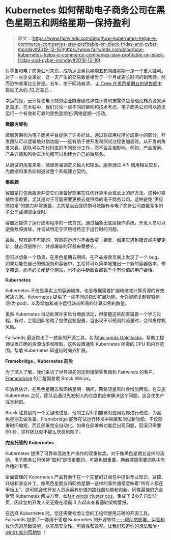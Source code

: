 # Kubernetes 如何帮助电子商务公司在黑色星期五和网络星期一保持盈利

> 原文：[https://www.fairwinds.com/blog/how-kubernetes-helps-e-commerce-companies-stay-profitable-on-black-friday-and-cyber-monday#2019-12-16](https://www.fairwinds.com/blog/how-kubernetes-helps-e-commerce-companies-stay-profitable-on-black-friday-and-cyber-monday#2019-12-16)

 对零售和电子商务公司来说，成功运营黑色星期五和网络星期一是一个重大胜利。对于一些企业来说，这一天产生的交易数量相当于一个月或更长时间的销售额。然而恐怖故事比比皆是。去年，由于网站崩溃， [J. Crew 在黑色星期五的销售额中损失了大约 70 万美元](https://www.businessinsider.com/jcrew-website-crashes-on-black-friday-2018-11) 。

幸运的是，云计算使电子商务企业能够通过弹性计算和按需供应基础设施资源来满足需求。在本帖中，我们讨论一些不同的架构和技术考虑，电子商务公司可以追求运行一个有效和可靠的黑色星期五/网络星期一活动。

**微服务架构**

微服务架构为电子商务平台提供了许多好处。通过将应用程序分成更小的部分，开发团队可以逻辑地分割功能——这有助于使开发和测试过程更加高效。从开发的角度来看，团队可以在代码库的不同部分工作，而不会互相影响。例如，产品搜索、产品详情和购物车功能都可以构建为自己的微服务。

从测试的角度来看，微服务强调定义输入和输出。服务通过 API 调用相互交互，为数据和事务如何通过整个系统建立契约。

**集装箱**

容器是打包微服务并使它们准备好部署在任何计算平台或云上的好方法。这种可移植性很重要，尤其是对于可能需要更换云提供商的电子商务公司。这种避免“供应商锁定”的能力非常重要，尤其是当云提供商可能拥有与电子商务公司直接竞争的子公司或相邻企业时。

容器还提供了运行应用程序的一致方式。通过抽象出底层操作系统，开发人员可以避免故障排除，并调试特定于环境或特定于运行时的问题。

最后，容器是不可变的。容器在运行时不会改变；相反，如果它遇到错误或需要更新，就必须删除它，并部署新的容器来替换它。

您可以想象一个场景，在黑色星期五期间，在产品搜索页面上发现了一个 bug。如果功能在自己的微服务和容器中，工程师可以简单地推出一个新的容器版本，修复错误，而不必关闭整个网站，也不必中断数百或数千个有价值的用户会话。

**Kubernetes**

Kubernetes 不仅是事实上的容器编排，也是根据需要扩展和缩减计算资源的有效解决方案。Kubernetes 提供了一些不同的自动扩展功能，允许智能复制容器组(称为 pod)，以及增加和减少运行站点所需的计算实例的数量。

虽然 Kubernetes 自动处理许多后台缩放活动，但掌握这些配置需要一个学习过程。有时，工程团队忽略了提供这些配置，当出现不可预测的流量时，会带来停机风险。

Fairwinds 最近推出了一款新的开源工具，名为[fair winds Goldilocks](https://github.com/FairwindsOps/goldilocks)，帮助工程师设置正确的资源请求和限制。这些设置通知 Kubernetes 所需的 CPU 和内存范围，帮助 Kubernetes 知道何时向外扩展。

**Framebridge，Kubernetes 前后**

为了深入了解，我们采访了世界领先的定制镜架零售商和 Fairwinds 的客户, [Framebridge](https://www.framebridge.com/lp/take15?utm_source=bing&utm_medium=cpc&utm_campaign=Bing_Search_Alpha_Brand&utm_term=Framebridge&matchtype=e&msclkid=db950b7030791434664856ad930827c3&utm_content=Framebridge) 的工程副总裁 Brock Wilcox。

布洛克估计，在黑色星期五和网络星期一期间，网络流量有时会增加两倍。在实施 Kubernetes 之前，团队会通过先发制人的过度供应来解决这个问题，这会使生产成本翻倍。

Brock 注意到的一个关键改进是，他的工程师们能够对应用程序进行改进，为黑色星期五做准备。Framebridge 能够在试运行环境中隔离和测试新功能。不仅部署时间缩短，而且部署完全自动化。如果在部署新功能后出现问题，回滚只需要 60 秒，这样团队就不那么厌恶风险了。

**完全托管的 Kubernetes**

Kubernetes 提供了可靠和高效生产操作的双重优势。对于像黑色星期五这样的活动，电子商务公司保持“盈利”是很重要的。可靠也很重要。两者兼顾需要团队中有合适的专家。

全面管理的 Kubernetes 产品有助于在一个完整的订阅包中提供专业知识、监控、升级和安全补丁。像黑色星期五和网络星期一这样的事件通常意味着“所有人都在甲板上”，这可能会使开发人员远离有价值的路线图功能和创新。同类最佳的完全受管 Kubernetes 解决方案，如[fair winds cluster ops](/clusterops)，集成了 24x7 自动分页，因此您的开发人员无需在凌晨 3 点起床查看基础架构警报。

在选择 Kubernetes 时，您还需要考虑让您的工程师使用正确的开源工具。Fairwinds 提供了一套用于管理 Kubernetes 的开源软件[——帮助您部署、运营和优化您的基础设施，以实现安全性、可靠性和效率。让我们知道你的想法和](/open-source-software)[fair winds 如何帮助你](/how-we-can-help) ！
